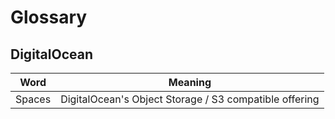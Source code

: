 # Glossary

## DigitalOcean

Word   | Meaning
-------|--------
Spaces | DigitalOcean's Object Storage / S3 compatible offering

